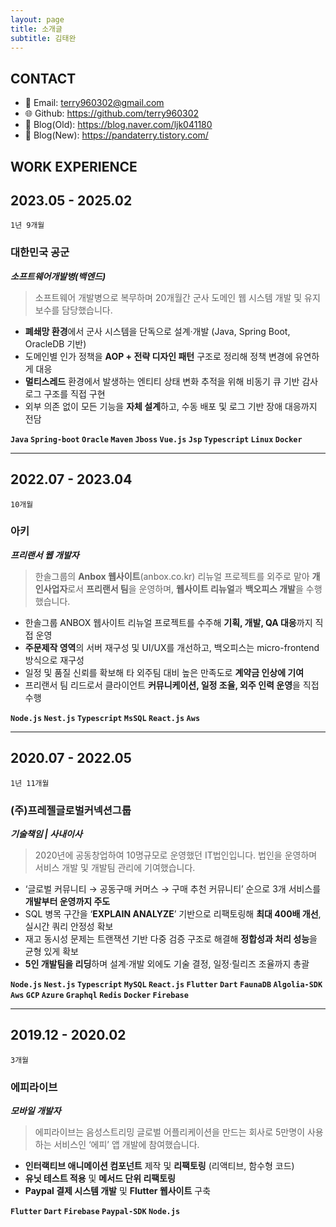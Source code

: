 ```yaml
---
layout: page
title: 소개글
subtitle: 김태완
---
```


## CONTACT

- 📧  Email: [terry960302@gmail.com](mailto:terry960302@gmail.com)
- 🌐  Github: https://github.com/terry960302
- 📝  Blog(Old): https://blog.naver.com/ljk041180 
- 📝  Blog(New): https://pandaterry.tistory.com/

## WORK EXPERIENCE

## 2023.05 - 2025.02

`1년 9개월`

### 대한민국 공군

***소프트웨어개발병(백엔드)***

> 소프트웨어 개발병으로 복무하며 20개월간 군사 도메인 웹 시스템 개발 및 유지보수를 담당했습니다.
> 
- **폐쇄망 환경**에서 군사 시스템을 단독으로 설계·개발 (Java, Spring Boot, OracleDB 기반)
- 도메인별 인가 정책을 **AOP + 전략 디자인 패턴** 구조로 정리해 정책 변경에 유연하게 대응
- **멀티스레드** 환경에서 발생하는 엔티티 상태 변화 추적을 위해 비동기 큐 기반 감사 로그 구조를 직접 구현
- 외부 의존 없이 모든 기능을 **자체 설계**하고, 수동 배포 및 로그 기반 장애 대응까지 전담

**`Java` `Spring-boot` `Oracle` `Maven` `Jboss`  `Vue.js` `Jsp` `Typescript` `Linux` `Docker`** 

---

## 2022.07 - 2023.04

`10개월`

### 아키

***프리랜서 웹 개발자***

> 한솔그룹의 **Anbox 웹사이트**(anbox.co.kr) 리뉴얼 프로젝트를 외주로 맡아 **개인사업자**로서 **프리랜서 팀**을 운영하며, **웹사이트 리뉴얼**과 **백오피스 개발**을 수행했습니다.
> 
- 한솔그룹 ANBOX 웹사이트 리뉴얼 프로젝트를 수주해 **기획, 개발, QA 대응**까지 직접 운영
- **주문제작 영역**의 서버 재구성 및 UI/UX를 개선하고, 백오피스는 micro-frontend 방식으로 재구성
- 일정 및 품질 신뢰를 확보해 타 외주팀 대비 높은 만족도로 **계약금 인상에 기여**
- 프리랜서 팀 리드로서 클라이언트 **커뮤니케이션, 일정 조율, 외주 인력 운영**을 직접 수행

**`Node.js` `Nest.js` `Typescript` `MsSQL` `React.js` `Aws`**

---

## 2020.07 - 2022.05

`1년 11개월`

### (주)프레젤글로벌커넥션그룹

***기술책임 | 사내이사***

> 2020년에 공동창업하여 10명규모로 운영했던 IT법인입니다. 법인을 운영하며 서비스 개발 및 개발팀 관리에 기여했습니다.
> 
- ‘글로벌 커뮤니티 → 공동구매 커머스 → 구매 추천 커뮤니티’ 순으로 3개 서비스를 **개발부터 운영까지 주도**
- SQL 병목 구간을 ‘**EXPLAIN ANALYZE**’ 기반으로 리팩토링해 **최대 400배 개선**, 실시간 쿼리 안정성 확보
- 재고 동시성 문제는 트랜잭션 기반 다중 검증 구조로 해결해 **정합성과 처리 성능**을 균형 있게 확보
- **5인 개발팀을 리딩**하며 설계·개발 외에도 기술 결정, 일정·릴리즈 조율까지 총괄

**`Node.js` `Nest.js` `Typescript` `MySQL` `React.js` `Flutter` `Dart` `FaunaDB` `Algolia-SDK` `Aws` `GCP` `Azure` `Graphql` `Redis` `Docker` `Firebase`**

---

## 2019.12 - 2020.02

`3개월`

### 에피라이브

***모바일 개발자***

> 에피라이브는 음성스트리밍 글로벌 어플리케이션을 만드는 회사로 5만명이 사용하는 서비스인 ‘에피’ 앱 개발에 참여했습니다.
> 
- **인터랙티브 애니메이션 컴포넌트** 제작 및 **리팩토링** (리액티브, 함수형 코드)
- **유닛 테스트 적용** 및 **메서드 단위 리팩토링**
- **Paypal 결제 시스템 개발** 및 **Flutter 웹사이트** 구축

**`Flutter` `Dart` `Firebase` `Paypal-SDK` `Node.js`**